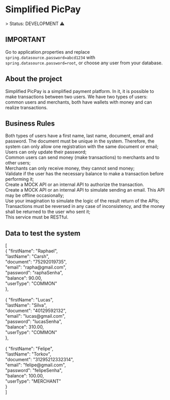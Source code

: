 ﻿<h1>Simplified PicPay</h1>
> Status: DEVELOPMENT ⚠️


<h2>IMPORTANT</h2>
Go to application.properties and replace <code>spring.datasource.password=abcd1234</code> with
<code>spring.datasource.password=root</code>, or choose any user from your database.


<h2>About the project</h2>
<p>
Simplified PicPay is a simplified payment platform. In it, it is possible to make transactions between two users.
We have two types of users: common users and merchants, both have wallets with money and can realize transactions.
</p>


<h2>Business Rules</h2>
<p>
Both types of users have a first name, last name, document, email and password. The document must be unique 
in the system. Therefore, the system can only allow one registration with the same document or email;<br>
Users can only update their password;<br>
Common users can send money (make transactions) to merchants and to other users;<br>
Merchants can only receive money, they cannot send money;<br>
Validate if the user has the necessary balance to make a transaction before performing it;<br>
Create a MOCK API or an internal API to authorize the transaction.<br>
Create a MOCK API or an internal API to simulate sending an email. This API may be offline occasionally;<br>
Use your imagination to simulate the logic of the result return of the APIs;<br>
Transactions must be reversed in any case of inconsistency, and the money shall be returned to the user who sent it;<br>
This service must be RESTful.
</p>


<h2>Data to test the system</h2>
<p>
[<br>
    {
        "firstName": "Raphael",<br>
        "lastName": "Carsh",<br>
        "document": "75292019735",<br>
        "email": "rapha@gmail.com",<br>
        "password": "raphaSenha",<br>
        "balance": 90.00,<br>
        "userType": "COMMON"<br>
    },<br><br>
    {
        "firstName": "Lucas",<br>
        "lastName": "Silva",<br>
        "document": "40129592132",<br>
        "email": "lucas@gmail.com",<br>
        "password": "lucasSenha",<br>
        "balance": 310.00,<br>
        "userType": "COMMON"<br>
    },<br><br>
    {
        "firstName": "Felipe",<br>
        "lastName": "Torkov",<br>
        "document": "31295212332314",<br>
        "email": "felipe@gmail.com",<br>
        "password": "felipeSenha",<br>
        "balance": 100.00,<br>
        "userType": "MERCHANT"<br>
    }<br>
]
</p>
